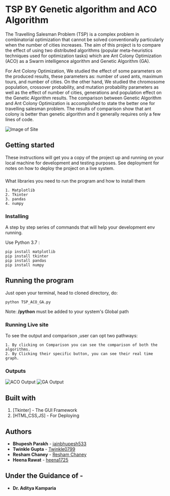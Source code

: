# TSP BY Genetic algorithm and ACO Algorithm

The Travelling Salesman Problem (TSP) is a complex problem in combinatorial optimization that cannot be solved conventionally particularly when the number of cities increases. The aim of this project is to compare the effect of using two distributed algorithms (popular meta-heuristics techniques used for optimization tasks) which are Ant Colony Optimization (ACO) as a Swarm intelligence algorithm and Genetic Algorithm (GA).

For Ant Colony Optimization, We studied the effect of some parameters on the produced results, these parameters as: number of used ants, maximum tours, and number of cities. On the other hand, We studied the chromosome population, crossover probability, and mutation probability parameters as well as the effect of number of cities, generations and population effect on the Genetic Algorithm results. The comparison between Genetic Algorithm and Ant Colony Optimization is accomplished to state the better one for travelling salesman problem. The results of comparison show that ant colony is better than genetic algorithm and it generally requires only a few lines of code.

![Image of Site](https://github.com/Lovely-Professional-University-CSE/int-246-project-Roll_No---A14_A24_B33_B60/blob/Bhupesh/images/site.png)

## Getting started 

These instructions will get you a copy of the project up and running on your local machine for development and testing purposes. See deployment for notes on how to deploy the project on a live system.

### 

What libraries you need to run the program and how to install them

```
1. Matplotlib
2. Tkinter
3. pandas
4. numpy
```
### Installing

A step by step series of commands that will help your development env running.

Use Python 3.7 :

```
pip install matplotlib
pip install tkinter
pip install pandas
pip install numpy
```

## Running the program

Just open your terminal, head to cloned directory, do:

```
python TSP_ACO_GA.py
```

Note: __/python__ must be added to your system's Global path

### Running Live site 

To see the output and comparison ,user can opt two pathways:

```
1. By clicking on Comparison you can see the comparison of both the algorithms.
2. By Clicking their specific button, you can see their real time graph.
```

### Outputs


![ACO Output](https://github.com/Lovely-Professional-University-CSE/int-246-project-Roll_No---A14_A24_B33_B60/blob/Bhupesh/abc.gif)
![GA Output](https://github.com/Lovely-Professional-University-CSE/int-246-project-Roll_No---A14_A24_B33_B60/blob/Bhupesh/xyz.gif)

## Built with 

1. [Tkinter] - The GUI Framework
2. [HTML,CSS,JS] -  For Deploying 


## Authors

* **Bhupesh Parakh** - [jainbhupesh533](https://github.com/jainbhupesh533)
* **Twinkle Gupta** - [Twinkle0799](https://github.com/Twinkle0799)
* **Resham Chaney** - [Resham Chaney](https://github.com/reshamchaney)
* **Heena Rawat** - [heena1725](https://github.com/heena1725)

## Under the Guidance of -

* **Dr. Aditya Kamparia** 
